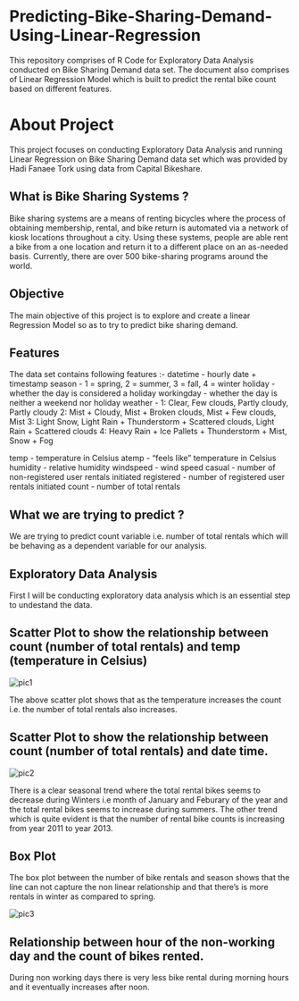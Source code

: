 # Predicting-Bike-Sharing-Demand-Using-Linear-Regression
This repository comprises of R Code for Exploratory Data Analysis conducted on Bike Sharing Demand data set. 
The document also comprises of Linear Regression Model which is built to predict the rental bike count based on different features.

# About Project
This project focuses on conducting Exploratory Data Analysis and running Linear Regression on Bike Sharing Demand data set
which was provided by Hadi Fanaee Tork using data from Capital Bikeshare.

## What is Bike Sharing Systems ?
Bike sharing systems are a means of renting bicycles where the process of obtaining membership, rental, and bike return is automated 
via a network of kiosk locations throughout a city. Using these systems, people are able rent a bike from a one location and return
it to a different place on an as-needed basis. Currently, there are over 500 bike-sharing programs around the world.

## Objective
The main objective of this project is to explore and create a linear Regression Model so as to try to predict bike sharing demand.

## Features 
The data set contains following features :-
datetime - hourly date + timestamp 
season - 1 = spring, 2 = summer, 3 = fall, 4 = winter 
holiday - whether the day is considered a holiday 
workingday - whether the day is neither a weekend nor holiday 
weather - 
 1: Clear, Few clouds, Partly cloudy, Partly cloudy 
 2: Mist + Cloudy, Mist + Broken clouds, Mist + Few clouds, Mist 
 3: Light Snow, Light Rain + Thunderstorm + Scattered clouds, Light Rain + Scattered clouds 
 4: Heavy Rain + Ice Pallets + Thunderstorm + Mist, Snow + Fog 
 
temp - temperature in Celsius 
atemp - “feels like” temperature in Celsius 
humidity - relative humidity 
windspeed - wind speed 
casual - number of non-registered user rentals initiated 
registered - number of registered user rentals initiated 
count - number of total rentals 

## What we are trying to predict ?
We are trying to predict count variable i.e. number of total rentals which will be behaving as a dependent variable for our analysis.

## Exploratory Data Analysis
First I will be conducting exploratory data analysis which is an essential step to undestand the data.

## Scatter Plot to show the relationship between count (number of total rentals) and temp (temperature in Celsius)
![pic1](https://user-images.githubusercontent.com/16829371/34804580-60e7f57c-f647-11e7-806d-0bc467adffa8.png)

The above scatter plot shows that as the temperature increases the count i.e. the number of total rentals also increases.

## Scatter Plot to show the relationship between count (number of total rentals) and date time.

![pic2](https://user-images.githubusercontent.com/16829371/34804650-bab0e5dc-f647-11e7-8d19-8585afaabc33.png)

There is a clear seasonal trend where the total rental bikes seems to decrease during Winters i.e month of January 
and Feburary of the year and the total rental bikes seems to increase during summers.
The other trend which is quite evident is that the number of rental bike counts is increasing from year 2011 to year 2013.

## Box Plot

The box plot between the number of bike rentals and season shows that the line can not capture the non linear relationship and that there’s is more rentals in winter as compared to spring.

![pic3](https://user-images.githubusercontent.com/16829371/34804653-bf81b6b8-f647-11e7-9362-3382bf98dafe.png)

## Relationship between hour of the non-working day and the count of bikes rented.

During non working days there is very less bike rental during morning hours and it eventually increases after noon.


